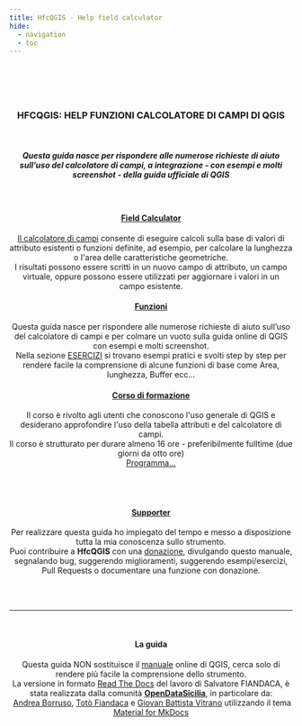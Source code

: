```yaml
---
title: HfcQGIS - Help field calculator
hide:
  - navigation
  - toc
---
```

<style>
.md-typeset .md-content__button {display: none!important; }
.md-footer__inner {   display: none!important; }
.md-typeset h1, .md-typeset h2 {   display: none!important; }
.md-typeset h5 {text-transform: none!important; color: #212529!important;}
.md-typeset h3 { font-weight: bold!important; color: #212529!important;}
</style
 <body> 
<header>
  <!-- css home  -->
<link rel="stylesheet" href="stylesheets/hfc_home.css"> 
<link href="https://cdnjs.cloudflare.com/ajax/libs/font-awesome/5.15.3/css/all.min.css" rel="stylesheet" type="text/css"/> 
<!-- Masthead-->
        <header class="masthead">
            <div class="container">
          </div>
          </header>
     <br>
        <section class="page-section" id="services">
              <div class="container">
                <div class="text-center">
                <h3 class="main_title">HFCQGIS: HELP FUNZIONI CALCOLATORE DI CAMPI DI QGIS</h3><br>
  <h5 class="sub_title">Questa guida nasce per rispondere alle numerose richieste di aiuto sull’uso del calcolatore di campi, a integrazione - con esempi e molti screenshot - della guida ufficiale di QGIS</h5> <br>
		   <section id="services pt-115 pb-120"> 
        <div class="container ">
            <div class="row justify-content-center">
                <div class="col-lg-6">
                    <div class="section_title text-center pb-30">
                </div>
            </div>
<!-- row -->
            <div class="row">
                <div class="col-lg-3 col-sm-6">
                    <div class="single_service mt-30 wow fadeInUpBig" data-wow-duration="1.3s" data-wow-delay="0.2s">
                        <div class="service_icon">
                           <a href="calcolatore_campi/field_calc/" title="Il calcolatore di campi" target="_parent"> <i class="fas fa-calculator fa-5x"></i></a>
                        </div>
                        <div class="service_content">
                            <h4 class="service_title"><a href="calcolatore_campi/field_calc/" title="Il calcolatore di campi" target="_parent">Field Calculator</a></h4>
                            <p><a href="calcolatore_campi/field_calc/" title="Il calcolatore di campi" target="_parent">Il calcolatore di campi</a> consente di eseguire calcoli sulla base di valori di attributo esistenti o funzioni definite, ad esempio, per calcolare la lunghezza o l'area delle caratteristiche geometriche.<br>
                            I risultati possono essere scritti in un nuovo campo di attributo, un campo virtuale, oppure possono essere utilizzati per aggiornare i valori in un campo esistente.</p>
                        </div>
                    </div> 
	<!-- single service -->
                </div>
                <div class="col-lg-3 col-sm-6">
                    <div class="single_service mt-30 wow fadeInUpBig" data-wow-duration="1.3s" data-wow-delay="0.5s">
                        <div class="service_icon">
                          <a href="gr_funzioni/gruppo_funzioni/" title="Elenco funzioni QGIS" target="_parent"> <i class="fas fa-plus fa-5x"></i></a>
                        </div>
                        <div class="service_content">
                            <h4 class="service_title"><a href="gr_funzioni/gruppo_funzioni/" title="Elenco funzioni QGIS" target="_parent">Funzioni</a></h4>
                            <p>Questa guida nasce per rispondere alle numerose richieste di aiuto sull&rsquo;uso del calcolatore di campi e per colmare un vuoto sulla guida online di QGIS con esempi e molti screenshot.<br>
                            Nella sezione <a href="esempi/lista_esempi/" title="USO DELLE FUNZIONI" target="_parent">ESERCIZI</a> si trovano esempi pratici e svolti step by step per rendere facile la comprensione di alcune funzioni di base come Area, lunghezza, Buffer ecc...</p>
                        </div>
                    </div>
	<!-- single service -->
                </div>
                <div class="col-lg-3 col-sm-6">
                    <div class="single_service mt-30 wow fadeInUpBig" data-wow-duration="1.3s" data-wow-delay="0.8s">
                        <div class="service_icon">
                    <a href="corso_formazione/corso_di_formazione/" title="Corso di formazione (Novità)" target="_parent"><i class="fas fa-user-graduate fa-5x"></i></a>
                        </div>
                        <div class="service_content">
                            <h4 class="service_title"><a href="corso_formazione/corso_di_formazione/" title="Corso di formazione (Novità)" target="_parent">Corso di formazione</a></h4>
                          <p>Il corso è rivolto agli utenti che conoscono l'uso generale di QGIS e desiderano approfondire l'uso della tabella attributi e del calcolatore di campi.<br>
                              Il corso è strutturato per durare almeno 16 ore - preferibilmente fulltime (due giorni da otto ore)<br>
                            <a href="corso_formazione/corso_di_formazione/" title="Corso di formazione | Programma" target="_parent">Programma...</a> <br>&nbsp;&nbsp;&nbsp;&nbsp;&nbsp;&nbsp;&nbsp;&nbsp;&nbsp;&nbsp;<br>&nbsp;&nbsp;&nbsp;&nbsp;&nbsp;<br>&nbsp;&nbsp;&nbsp;</p>
                        </div>
                    </div> 
	<!-- single service -->
                </div>
                <div class="col-lg-3 col-sm-6">
                    <div class="single_service mt-30 wow fadeInUpBig" data-wow-duration="1.3s" data-wow-delay="0.2s">
                        <div class="service_icon">
                          <a href="contributing/" title="Supporter" target="_parent"><i class="fas fa-user-plus fa-5x"></i></a>
                        </div>
                      <div class="service_content">
                        <h4 class="service_title"><a href="contributing/" title="Supporter" target="_parent">Supporter </a></h4>
                          <p>Per realizzare questa guida ho impiegato del tempo e messo a disposizione tutta la mia conoscenza sullo strumento.<br>	  
						  Puoi contribuire a&nbsp;<strong>HfcQGIS</strong> con una <a href="contributing/#donazione" target="_parent">donazione</a>, divulgando questo manuale, segnalando bug, suggerendo miglioramenti, suggerendo esempi/esercizi, Pull Requests o documentare una funzione con donazione.<br>&nbsp;&nbsp;</p>
                      </div>
                    </div> 
       <!-- single service -->
                </div>

                </div>
            </div>
	<!-- row -->
        </div>
		    <div class="container">
                <div class="row align-items-center justify-content-center justify-content-lg-between">
                    <div class="col-lg-12">
                      <div class="header_hero_content mt-45"> 
                        <br><hr><br>
                        <h4 class="service_title">La guida</h4>
                          <p class="wow fadeInUp" data-wow-duration="1.3s" data-wow-delay="1.1s">Questa guida NON sostituisce il <a href="https://qgis.org/it/docs/index.html#" title="Manuale online di QGIS" target="_blank">manuale</a> online di QGIS, cerca solo di rendere più facile la comprensione dello strumento.<br>
La versione in formato <a href="https://docs.readthedocs.io/en/latest/index.html" title="Read The Docs" target="_blank">Read The Docs</a> del lavoro di Salvatore FIANDACA, è stata realizzata dalla comunità <a href="https://hfcqgis-md.readthedocs.io/it/latest/ods/" title="OpenDataSicilia"><strong>OpenDataSicilia</strong></a>, in particolare da:<br> <a href="https://twitter.com/aborruso" title="Andrea Borruso" target="_blank">Andrea Borruso</a>, <a href="https://twitter.com/totofiandaca" title="Totò Fiandaca" target="_blank">Totò Fiandaca</a> e <a href="https://twitter.com/gbvitrano" title="Giovan Battista Vitrano" target="_blank">Giovan Battista Vitrano</a> utilizzando il tema <a href="https://squidfunk.github.io/mkdocs-material/" target="_blank" rel="noopener">Material for MkDocs</a></p>
                          </div> 
                  </div>
</body>